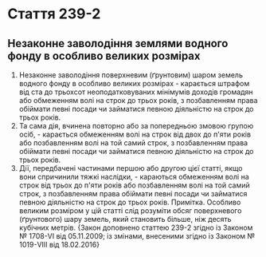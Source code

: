 Cтаття 239-2
====
Незаконне заволодіння землями водного фонду в особливо великих розмірах
----
1. Незаконне заволодіння поверхневим (ґрунтовим) шаром земель водного фонду в особливо великих розмірах -
карається штрафом від ста до трьохсот неоподатковуваних мінімумів доходів громадян або обмеженням волі на строк до трьох років, з позбавленням права обіймати певні посади чи займатися певною діяльністю на строк до трьох років.
2. Та сама дія, вчинена повторно або за попередньою змовою групою осіб, -
карається обмеженням волі на строк від двох до п'яти років або позбавленням волі на той самий строк, з позбавленням права обіймати певні посади чи займатися певною діяльністю на строк до трьох років.
3. Дії, передбачені частинами першою або другою цієї статті, якщо вони спричинили тяжкі наслідки, -
караються обмеженням волі на строк від трьох до п'яти років або позбавленням волі на той самий строк, з позбавленням права обіймати певні посади чи займатися певною діяльністю на строк до трьох років.
Примітка. Особливо великим розміром у цій статті слід розуміти обсяг поверхневого (ґрунтового) шару земель, який становить більше, ніж десять кубічних метрів.
{Закон доповнено статтею 239-2 згідно із Законом № 1708-VI від 05.11.2009; із змінами, внесеними згідно із Законом № 1019-VIII від 18.02.2016}
